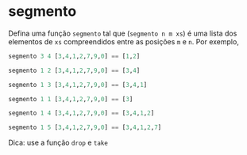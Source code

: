 # segmento

Defina uma função `segmento` tal que (`segmento n m xs`) é uma lista dos elementos de `xs` compreendidos entre as posições `m` e `n`. Por exemplo,

```hs
segmento 3 4 [3,4,1,2,7,9,0] == [1,2]

segmento 1 2 [3,4,1,2,7,9,0] == [3,4]

segmento 1 3 [3,4,1,2,7,9,0] == [3,4,1]

segmento 1 1 [3,4,1,2,7,9,0] == [3]

segmento 1 4 [3,4,1,2,7,9,0] == [3,4,1,2]

segmento 1 5 [3,4,1,2,7,9,0] == [3,4,1,2,7]
```

Dica: use a função `drop` e `take`